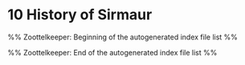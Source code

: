 # 10 History of Sirmaur
%% Zoottelkeeper: Beginning of the autogenerated index file list  %%

%% Zoottelkeeper: End of the autogenerated index file list  %%
